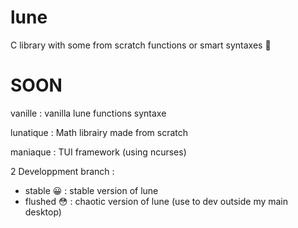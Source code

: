 # lune
C library with some from scratch functions or smart syntaxes 🧠

# SOON
vanille : vanilla lune functions syntaxe 

lunatique : Math librairy made from scratch 

maniaque : TUI framework (using ncurses)

2 Developpment branch :
- stable 😀 : stable version of lune
- flushed 😳 : chaotic version of lune (use to dev outside my main desktop)
